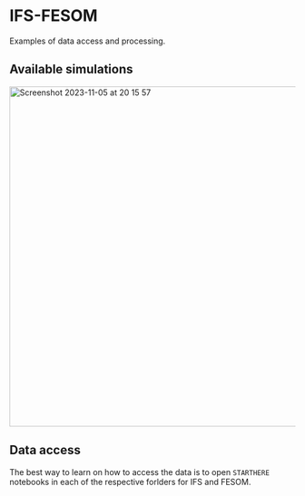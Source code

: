 # IFS-FESOM 

Examples of data access and processing.

## Available simulations

<img width="600" alt="Screenshot 2023-11-05 at 20 15 57" src="https://github.com/eerie-project/EERIE_hackathon_2023/assets/3407313/bba47be3-1885-4a3a-88bf-238842881e79">

## Data access

The best way to learn on how to access the data is to open `STARTHERE` notebooks in each of the respective forlders for IFS and FESOM. 
